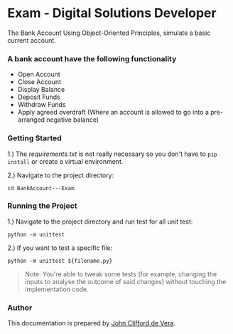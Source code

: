 # Exam - Digital Solutions Developer

The Bank Account Using Object-Oriented Principles, simulate a basic current account.

### A bank account have the following functionality

* Open Account
* Close Account 
* Display Balance
* Deposit Funds
* Withdraw Funds
* Apply agreed overdraft (Where an account is allowed to go into a pre-arranged negative balance) 

### Getting Started

1.) The *requirements.txt* is not really necessary so you don't have to `pip install` or create a virtual environment.

2.) Navigate to the project directory:

`cd BankAccount---Exam`

### Running the Project

1.) Navigate to the project directory and run test for all unit test:

`python -m unittest`

2.) If you want to test a specific file:

`python -m unittest ${filename.py}`

> Note:
> You're able to tweak some tests (for example, changing the inputs to analyse the outcome of said changes) without touching the implementation code.

### Author

This documentation is prepared by [John Clifford de Vera](https://github.com/jayzyaj).